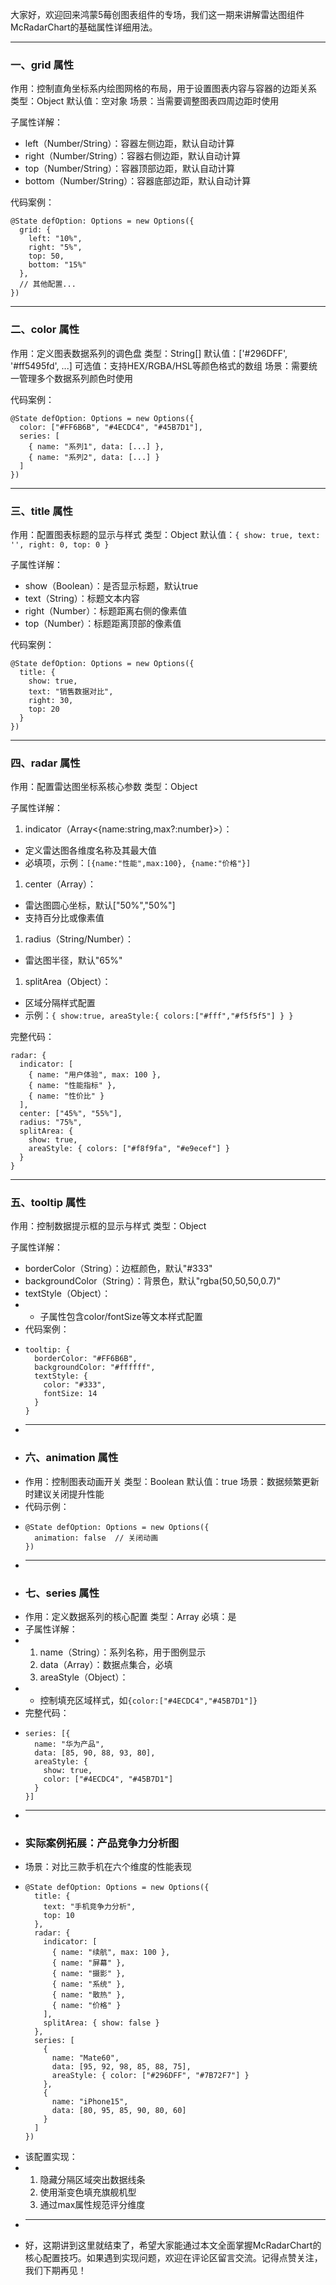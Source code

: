 大家好，欢迎回来鸿蒙5莓创图表组件的专场，我们这一期来讲解雷达图组件McRadarChart的基础属性详细用法。

* * *

### 一、grid 属性

作用：控制直角坐标系内绘图网格的布局，用于设置图表内容与容器的边距关系 类型：Object 默认值：空对象 场景：当需要调整图表四周边距时使用

子属性详解：

-   left（Number/String）：容器左侧边距，默认自动计算
-   right（Number/String）：容器右侧边距，默认自动计算
-   top（Number/String）：容器顶部边距，默认自动计算
-   bottom（Number/String）：容器底部边距，默认自动计算

代码案例：

```
@State defOption: Options = new Options({
  grid: {
    left: "10%",
    right: "5%",
    top: 50,
    bottom: "15%"
  },
  // 其他配置...
})
```

* * *

### 二、color 属性

作用：定义图表数据系列的调色盘 类型：String[] 默认值：['#296DFF', '#ff5495fd', ...] 可选值：支持HEX/RGBA/HSL等颜色格式的数组 场景：需要统一管理多个数据系列颜色时使用

代码案例：

```
@State defOption: Options = new Options({
  color: ["#FF6B6B", "#4ECDC4", "#45B7D1"],
  series: [
    { name: "系列1", data: [...] },
    { name: "系列2", data: [...] }
  ]
})
```

* * *

### 三、title 属性

作用：配置图表标题的显示与样式 类型：Object 默认值：`{ show: true, text: '', right: 0, top: 0 }`

子属性详解：

-   show（Boolean）：是否显示标题，默认true
-   text（String）：标题文本内容
-   right（Number）：标题距离右侧的像素值
-   top（Number）：标题距离顶部的像素值

代码案例：

```
@State defOption: Options = new Options({
  title: {
    show: true,
    text: "销售数据对比",
    right: 30,
    top: 20
  }
})
```

* * *

### 四、radar 属性

作用：配置雷达图坐标系核心参数 类型：Object

子属性详解：

1.  indicator（Array<{name:string,max?:number}>）：

-   定义雷达图各维度名称及其最大值
-   必填项，示例：`[{name:"性能",max:100}, {name:"价格"}]`

1.  center（Array<String>）：

-   雷达图圆心坐标，默认["50%","50%"]
-   支持百分比或像素值

1.  radius（String/Number）：

-   雷达图半径，默认"65%"

1.  splitArea（Object）：

-   区域分隔样式配置
-   示例：`{ show:true, areaStyle:{ colors:["#fff","#f5f5f5"] } }`

完整代码：

```
radar: {
  indicator: [
    { name: "用户体验", max: 100 },
    { name: "性能指标" },
    { name: "性价比" }
  ],
  center: ["45%", "55%"],
  radius: "75%",
  splitArea: {
    show: true,
    areaStyle: { colors: ["#f8f9fa", "#e9ecef"] }
  }
}
```

* * *

### 五、tooltip 属性

作用：控制数据提示框的显示与样式 类型：Object

子属性详解：

-   borderColor（String）：边框颜色，默认"#333"
-   backgroundColor（String）：背景色，默认"rgba(50,50,50,0.7)"
-   textStyle（Object）：
-   -   子属性包含color/fontSize等文本样式配置
-   代码案例：
-   ```
    tooltip: {
      borderColor: "#FF6B6B",
      backgroundColor: "#ffffff",
      textStyle: {
        color: "#333",
        fontSize: 14
      }
    }
    ```
-   * * *
-   ### 六、animation 属性
-   作用：控制图表动画开关 类型：Boolean 默认值：true 场景：数据频繁更新时建议关闭提升性能
-   代码示例：
-   ```
    @State defOption: Options = new Options({
      animation: false  // 关闭动画
    })
    ```
-   * * *
-   ### 七、series 属性
-   作用：定义数据系列的核心配置 类型：Array<Object> 必填：是
-   子属性详解：
-   1.  name（String）：系列名称，用于图例显示
    1.  data（Array<Number>）：数据点集合，必填
    1.  areaStyle（Object）：
-   -   控制填充区域样式，如`{color:["#4ECDC4","#45B7D1"]}`
-   完整代码：
-   ```
    series: [{
      name: "华为产品",
      data: [85, 90, 88, 93, 80],
      areaStyle: {
        show: true,
        color: ["#4ECDC4", "#45B7D1"]
      }
    }]
    ```
-   * * *
-   ### 实际案例拓展：产品竞争力分析图
-   场景：对比三款手机在六个维度的性能表现
-   ```
    @State defOption: Options = new Options({
      title: {
        text: "手机竞争力分析",
        top: 10
      },
      radar: {
        indicator: [
          { name: "续航", max: 100 },
          { name: "屏幕" },
          { name: "摄影" },
          { name: "系统" },
          { name: "散热" },
          { name: "价格" }
        ],
        splitArea: { show: false }
      },
      series: [
        {
          name: "Mate60",
          data: [95, 92, 98, 85, 88, 75],
          areaStyle: { color: ["#296DFF", "#7B72F7"] }
        },
        {
          name: "iPhone15",
          data: [80, 95, 85, 90, 80, 60]
        }
      ]
    })
    ```
-   该配置实现：
-   1.  隐藏分隔区域突出数据线条
    1.  使用渐变色填充旗舰机型
    1.  通过max属性规范评分维度
-   * * *
-   好，这期讲到这里就结束了，希望大家能通过本文全面掌握McRadarChart的核心配置技巧。如果遇到实现问题，欢迎在评论区留言交流。记得点赞关注，我们下期再见！